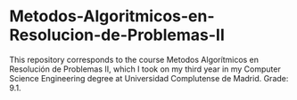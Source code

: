 # Metodos-Algoritmicos-en-Resolucion-de-Problemas-II
This repository corresponds to the course Metodos Algorítmicos en Resolución de Problemas II, which I took on my third year in my Computer Science Engineering degree at Universidad Complutense de Madrid. Grade: 9.1.
